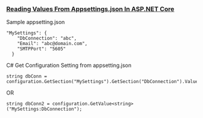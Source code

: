 ### [Reading Values From Appsettings.json In ASP.NET Core](https://www.c-sharpcorner.com/article/reading-values-from-appsettings-json-in-asp-net-core/)

Sample appsetting.json

```
"MySettings": {
    "DbConnection": "abc",
    "Email": "abc@domain.com",
    "SMTPPort": "5605"
  }
```

C# Get Configuration Setting from appsetting.json

```
string dbConn = configuration.GetSection("MySettings").GetSection("DbConnection").Value;
```

OR

```
string dbConn2 = configuration.GetValue<string>("MySettings:DbConnection");
```

